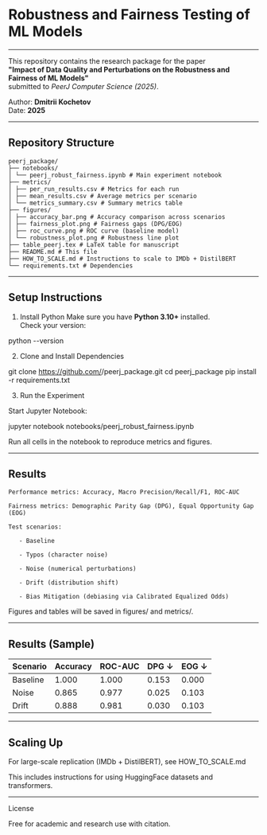 # Robustness and Fairness Testing of ML Models

_______________________________________________________________________________

This repository contains the research package for the paper  
**"Impact of Data Quality and Perturbations on the Robustness and Fairness of ML Models"**  
submitted to *PeerJ Computer Science (2025)*.

Author: **Dmitrii Kochetov**  
Date: **2025**

_______________________________________________________________________________

## Repository Structure
`````
peerj_package/
├── notebooks/
│ └── peerj_robust_fairness.ipynb # Main experiment notebook
├── metrics/
│ ├── per_run_results.csv # Metrics for each run
│ ├── mean_results.csv # Average metrics per scenario
│ └── metrics_summary.csv # Summary metrics table
├── figures/
│ ├── accuracy_bar.png # Accuracy comparison across scenarios
│ ├── fairness_plot.png # Fairness gaps (DPG/EOG)
│ ├── roc_curve.png # ROC curve (baseline model)
│ └── robustness_plot.png # Robustness line plot
├── table_peerj.tex # LaTeX table for manuscript
├── README.md # This file
├── HOW_TO_SCALE.md # Instructions to scale to IMDb + DistilBERT
└── requirements.txt # Dependencies
`````

_______________________________________________________________________________


## Setup Instructions

1. Install Python
Make sure you have **Python 3.10+** installed.  
Check your version:

python --version

2. Clone and Install Dependencies

git clone https://github.com/<your-username>/peerj_package.git
cd peerj_package
pip install -r requirements.txt


3. Run the Experiment

Start Jupyter Notebook:

jupyter notebook notebooks/peerj_robust_fairness.ipynb

Run all cells in the notebook to reproduce metrics and figures.

_______________________________________________________________________________

## Results

    Performance metrics: Accuracy, Macro Precision/Recall/F1, ROC-AUC

    Fairness metrics: Demographic Parity Gap (DPG), Equal Opportunity Gap (EOG)

    Test scenarios:

       - Baseline

       - Typos (character noise)

       - Noise (numerical perturbations)

       - Drift (distribution shift)

       - Bias Mitigation (debiasing via Calibrated Equalized Odds)

Figures and tables will be saved in figures/ and metrics/.
_______________________________________________________________________________

## Results (Sample)

| Scenario  | Accuracy | ROC-AUC | DPG ↓ | EOG ↓ |
|-----------|----------|---------|-------|-------|
| Baseline  | 1.000    | 1.000   | 0.153 | 0.000 |
| Noise     | 0.865    | 0.977   | 0.025 | 0.103 |
| Drift     | 0.888    | 0.981   | 0.030 | 0.103 |


_______________________________________________________________________________

## Scaling Up

For large-scale replication (IMDb + DistilBERT), see HOW_TO_SCALE.md

This includes instructions for using HuggingFace datasets and transformers.
_______________________________________________________________________________

License

Free for academic and research use with citation.
